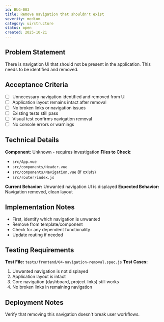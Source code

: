 ```yaml
---
id: BUG-003
title: Remove navigation that shouldn't exist
severity: medium
category: ui/structure
status: open
created: 2025-10-21
---
```


## Problem Statement
There is navigation UI that should not be present in the application. This needs to be identified and removed.

## Acceptance Criteria
- [ ] Unnecessary navigation identified and removed from UI
- [ ] Application layout remains intact after removal
- [ ] No broken links or navigation issues
- [ ] Existing tests still pass
- [ ] Visual test confirms navigation removal
- [ ] No console errors or warnings

## Technical Details
**Component:** Unknown - requires investigation
**Files to Check:**
- `src/App.vue`
- `src/components/Header.vue`
- `src/components/Navigation.vue` (if exists)
- `src/router/index.js`

**Current Behavior:** Unwanted navigation UI is displayed
**Expected Behavior:** Navigation removed, clean layout

## Implementation Notes
- First, identify which navigation is unwanted
- Remove from template/component
- Check for any dependent functionality
- Update routing if needed

## Testing Requirements
**Test File:** `tests/frontend/04-navigation-removal.spec.js`
**Test Cases:**
1. Unwanted navigation is not displayed
2. Application layout is intact
3. Core navigation (dashboard, project links) still works
4. No broken links in remaining navigation

## Deployment Notes
Verify that removing this navigation doesn't break user workflows.
